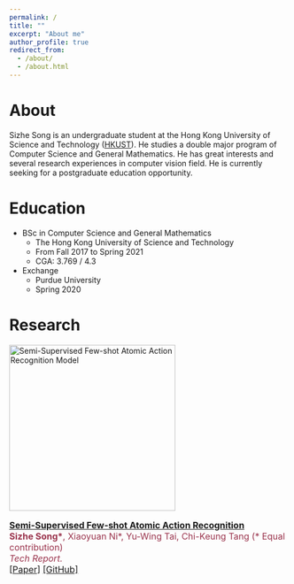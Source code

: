 ```yaml
---
permalink: /
title: ""
excerpt: "About me"
author_profile: true
redirect_from: 
  - /about/
  - /about.html
---
```


About
======
Sizhe Song is an undergraduate student at the Hong Kong University of Science and Technology ([HKUST](http://www.ust.hk/)). He studies a double major program of Computer Science and General Mathematics. He has great interests and several research experiences in computer vision field. He is currently seeking for a postgraduate education opportunity.

Education
======
* BSc in Computer Science and General Mathematics
  * The Hong Kong University of Science and Technology
  * From Fall 2017 to Spring 2021
  * CGA: 3.769 / 4.3
* Exchange
  * Purdue University
  * Spring 2020

Research
======
<div class="publication media">
  <img src="https://sausage-song.github.io/home/images/FSAA_model.png"
     alt="Semi-Supervised Few-shot Atomic Action Recognition Model"
     class="publogo img-fluid float-left rounded g" width="300" a=""
     />

  <div class="media-body", style="font-size:16px; color:#99324b;">
    <p><strong><a href="https://sausage-song.github.io/home/files/FSAA.pdf" target="_blank">
    Semi-Supervised Few-shot Atomic Action Recognition</a></strong>
    <!-- <span class="badge badge-danger">New!</span> -->
    <br>
    <b>Sizhe Song*</b>, Xiaoyuan Ni*, Yu-Wing Tai, Chi-Keung Tang (* Equal contribution) <br>
    <em>Tech Report.</em> <br>
    <span class="links">
    <a href="https://sausage-song.github.io/home/files/FSAA.pdf" target="_blank">[Paper]</a>
    <!-- <a href="https://ryanxli.github.io/oneshot" target="_blank">[Project Page]</a> -->
    <a href="https://github.com/Sausage-SONG/Few-shot-action-recognition" target="_blank">[GitHub]</a>
    </span> </p>
  </div>
</div>